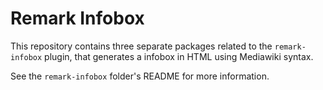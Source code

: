 # Remark Infobox

This repository contains three separate packages related to the `remark-infobox` plugin, that generates a infobox in HTML using Mediawiki syntax.

See the `remark-infobox` folder's README for more information.